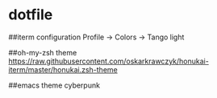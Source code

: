 # dotfile

##iterm configuration
Profile -> Colors -> Tango light

##oh-my-zsh theme
https://raw.githubusercontent.com/oskarkrawczyk/honukai-iterm/master/honukai.zsh-theme

##emacs theme
cyberpunk
